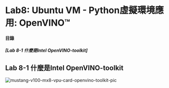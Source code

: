# Lab8: Ubuntu VM - Python虛擬環境應用: OpenVINO™

<a name="000"/>

#### 目錄

##### [Lab 8-1 什麼是Intel OpenVINO-toolkit]
#####
#####
#####

## Lab 8-1 什麼是Intel OpenVINO-toolkit

![mustang-v100-mx8-vpu-card-openvino-toolkit-pic](https://user-images.githubusercontent.com/89327102/176984237-cdf783dd-38c9-4da0-939c-d005044bee37.png)











